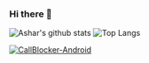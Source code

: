 ### Hi there 👋


![Ashar's github stats](https://github-readme-stats.vercel.app/api?username=ashar-7&show_icons=true&theme=dracula)
![Top Langs](https://github-readme-stats.vercel.app/api/top-langs/?username=ashar-7&layout=compact&theme=dracula)

[![CallBlocker-Android](https://github-readme-stats.vercel.app/api/pin/?username=ashar-7&repo=CallBlocker-Android&show_owner=true&theme=dracula)](https://github.com/ashar-7/CallBlocker-Android)
